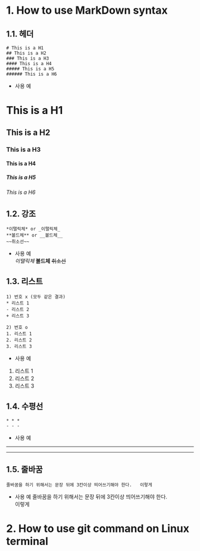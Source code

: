 # 1. How to use MarkDown syntax
## 1.1. 헤더

```
# This is a H1
## This is a H2
### This is a H3
#### This is a H4
##### This is a H5
###### This is a H6
```

* 사용 예
# This is a H1
## This is a H2
### This is a H3
#### This is a H4
##### This is a H5
###### This is a H6

## 1.2. 강조
```
*이탤릭체* or _이탤릭체_
**볼드체** or __볼드체__
~~취소선~~
```

* 사용 예   
*이탤릭체*
**볼드체**
~~취소선~~

## 1.3. 리스트

```
1) 번호 x (모두 같은 결과)
* 리스트 1
- 리스트 2
+ 리스트 3

2) 번호 o
1. 리스트 1
2. 리스트 2
3. 리스트 3
```

* 사용 예
1. 리스트 1
2. 리스트 2
3. 리스트 3

## 1.4. 수평선
```
* * *
- - -
```

* 사용 예
* * *
- - -

## 1.5. 줄바꿈
```
줄바꿈을 하기 위해서는 문장 뒤에 3칸이상 띄어쓰기해야 한다.   이렇게
```

* 사용 예
줄바꿈을 하기 위해서는 문장 뒤에 3칸이상 띄어쓰기해야 한다.     
이렇게


# 2. How to use git command on Linux terminal

